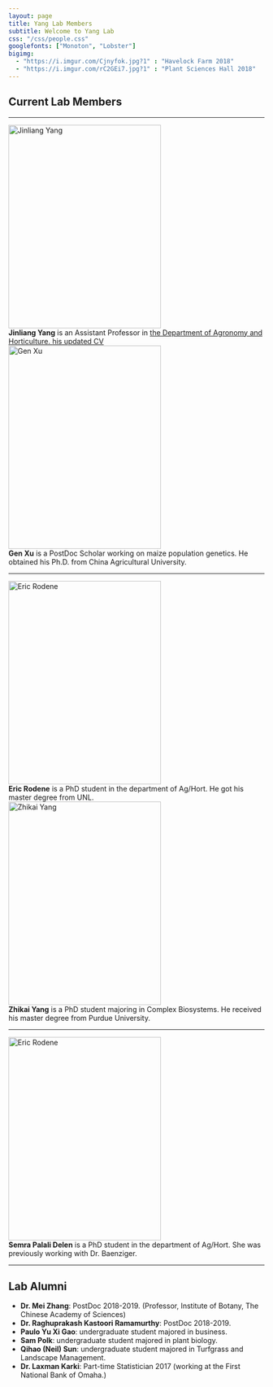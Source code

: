 ```yaml
---
layout: page
title: Yang Lab Members
subtitle: Welcome to Yang Lab
css: "/css/people.css"
googlefonts: ["Monoton", "Lobster"]
bigimg:
  - "https://i.imgur.com/Cjnyfok.jpg?1" : "Havelock Farm 2018"
  - "https://i.imgur.com/rC2GEi7.jpg?1" : "Plant Sciences Hall 2018"
---
```




## Current Lab Members

-----

<div class="responsive">
  <div class="img">
    <a target="_blank">
      <img src="https://i.imgur.com/VReGfGn.jpg?2" alt="Jinliang Yang" width="300" height="400" >
    </a>
  </div>
</div>

<div class="responsive">
<b>Jinliang Yang</b> is an Assistant Professor in <a href="https://agronomy.unl.edu/"> the Department of Agronomy and Horticulture. </a>
<a href="/img/CVs/CV_Yang_2018.pdf"> his updated CV </a>
</div>



<div class="responsive">
  <div class="img">
    <a target="_blank">
      <img src="https://i.imgur.com/tMD6OeC.jpg?1" alt="Gen Xu" width="300" height="400">
    </a>
  </div>
</div>

<div class="responsive">
<b>Gen Xu</b> is a PostDoc Scholar working on maize population genetics. He obtained his Ph.D. from China Agricultural University.
</div>

<div class="clearfix"></div>


------------

<div class="responsive">
  <div class="img">
    <a target="_blank">
      <img src="https://i.imgur.com/EJVvHgZ.jpg?1" alt="Eric Rodene" width="300" height="400">
    </a>
  </div>
</div>

<div class="responsive">
<b>Eric Rodene</b> is a PhD student in the department of Ag/Hort. He got his master degree from UNL.
</div>



<div class="responsive">
  <div class="img">
    <a target="_blank">
      <img src="https://i.imgur.com/twCX9yV.png?1" alt="Zhikai Yang" width="300" height="400">
    </a>
  </div>
</div>

<div class="responsive">
<b>Zhikai Yang</b> is a PhD student majoring in Complex Biosystems. He received his master degree from Purdue University.
</div>

<div class="clearfix"></div>

------------

<div class="responsive">
  <div class="img">
    <a target="_blank">
      <img src="https://i.imgur.com/hM7hD9o.png?1" alt="Eric Rodene" width="300" height="400">
    </a>
  </div>
</div>

<div class="responsive">
<b>Semra Palali Delen</b> is a PhD student in the department of Ag/Hort. 
She was previously working with Dr. Baenziger.
</div>




<div class="clearfix"></div>

-------------------------

## Lab Alumni

- **Dr. Mei Zhang**: PostDoc 2018-2019. (Professor, Institute of Botany, The Chinese Academy of Sciences)
- **Dr. Raghuprakash Kastoori Ramamurthy**: PostDoc 2018-2019. 
- **Paulo Yu Xi Gao**: undergraduate student majored in business.
- **Sam Polk**: undergraduate student majored in plant biology.
- **Qihao (Neil) Sun**: undergraduate student majored in Turfgrass and Landscape Management.
- **Dr. Laxman Karki**: Part-time Statistician 2017 (working at the First National Bank of Omaha.)


